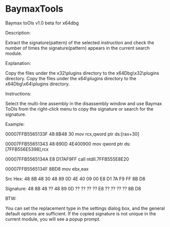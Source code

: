 # BaymaxTools
Baymax toOls v1.0 beta for x64dbg

Description:

Extract the signature(pattern) of the selected instruction and check the number of times the signature(pattern) appears in the current search module.

Explanation:

Copy the files under the x32\plugins directory to the x64Dbg\x32\plugins directory.
Copy the files under the x64\plugins directory to the x64Dbg\x64\plugins directory.

Instructions:

Select the multi-line assembly in the disassembly window and use Baymax ToOls from the right-click menu to copy the signature or search for the signature.

Example:

00007FFB5565133F    48:8B48 30               mov rcx,qword ptr ds:[rax+30]

00007FFB55651343    48:890D 4E400900         mov qword ptr ds:[7FFB556E5398],rcx

00007FFB5565134A    E8 D17AF9FF              call ntdll.7FFB555E8E20

00007FFB5565134F    8BD8                     mov ebx,eax

Src Hex: 48 8B 48 30 48 89 0D 4E 40 09 00 E8 D1 7A F9 FF 8B D8

Signature: 48 8B 48 ?? 48 89 0D ?? ?? ?? ?? E8 ?? ?? ?? ?? 8B D8 


BTW:

You can set the replacement type in the settings dialog box, and the general default options are sufficient.
If the copied signature is not unique in the current module, you will see a popup prompt.


